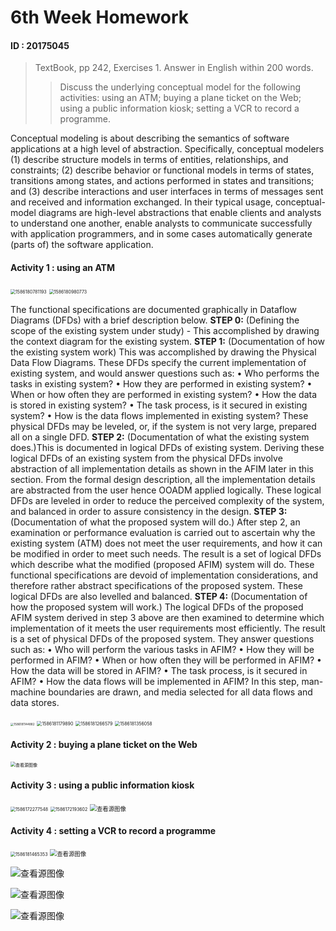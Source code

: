 # 6th Week Homework

####  ID : 20175045

> TextBook, pp 242, Exercises 1.  Answer in English within 200 words.
>
> > Discuss the underlying conceptual model for the following activities: using an ATM; buying a plane ticket on the Web; using a public information kiosk; setting a VCR to record a programme.
>
> 

Conceptual modeling is about describing the semantics of software applications at a high level of abstraction. Specifically, conceptual modelers (1) describe structure models in terms of entities, relationships, and constraints; (2) describe behavior or functional models in terms of states, transitions among states, and actions performed in states and transitions; and (3) describe interactions and user interfaces in terms of messages sent and received and information exchanged. In their typical usage, conceptual-model diagrams are high-level abstractions that enable clients and analysts to understand one another, enable analysts to communicate successfully with application programmers, and in some cases automatically generate (parts of) the software application.

#### Activity 1 : using an ATM



<img src="6th Week Homework.assets/1586180781193.png" alt="1586180781193" style="zoom: 50%;" />

<img src="6th Week Homework.assets/1586180980773.png" alt="1586180980773" style="zoom: 50%;" />



The functional specifications are documented graphically in Dataflow Diagrams (DFDs) with a brief description below.
**STEP 0:** (Defining the scope of the existing system under study) - This accomplished by drawing the context diagram for the existing system.
**STEP 1:** (Documentation of how the existing system work) This was accomplished by drawing the Physical Data Flow Diagrams. These DFDs specify the current implementation of existing system, and would answer questions such as: • Who performs the tasks in existing system?
• How they are performed in existing system?
• When or how often they are performed in existing system?
• How the data is stored in existing system?
• The task process, is it secured in existing system?
• How is the data flows implemented in existing system?
These physical DFDs may be leveled, or, if the system is not very large, prepared all on a single DFD.
**STEP 2:** (Documentation of what the existing system does.)This is documented in logical DFDs of existing system. Deriving these logical DFDs of an existing system from the physical DFDs involve abstraction of all implementation details as shown in the AFIM later in this section. From the formal design description, all the implementation details are abstracted from the user hence OOADM applied logically. These logical DFDs are leveled in order to reduce the perceived complexity of the system, and balanced in order to assure consistency in the design.
**STEP 3:** (Documentation of what the proposed system will do.) After step 2, an examination or performance evaluation is carried out to ascertain why the existing system (ATM) does not meet the user requirements, and how it can be modified in order to meet such needs. The result is a set of logical DFDs which describe what the modified (proposed AFIM) system will do. These functional specifications are devoid of implementation considerations, and therefore rather abstract specifications of the proposed system. These logical DFDs are also levelled and balanced.
**STEP 4:** (Documentation of how the proposed system will work.) The logical DFDs of the proposed AFIM system derived in step 3 above are then examined to determine which implementation of it meets the user requirements most efficiently. The result is a set of physical DFDs of the proposed system. They answer questions such as: • Who will perform the various tasks in AFIM?
• How they will be performed in AFIM?
• When or how often they will be performed in AFIM?
• How the data will be stored in AFIM?
• The task process, is it secured in AFIM?
• How the data flows will be implemented in AFIM?
In this step, man-machine boundaries are drawn, and media selected for all data flows and data stores. 

<img src="6th Week Homework.assets/1586181144882.png" alt="1586181144882" style="zoom: 33%;" />

<img src="6th Week Homework.assets/1586181179890.png" alt="1586181179890" style="zoom: 50%;" />



<img src="6th Week Homework.assets/1586181266579.png" alt="1586181266579" style="zoom: 50%;" />

<img src="6th Week Homework.assets/1586181356058.png" alt="1586181356058" style="zoom: 50%;" />

#### Activity 2 : buying a plane ticket on the Web

<img src="6th Week Homework.assets/loop.jpg" alt="查看源图像" style="zoom: 50%;" />

#### Activity 3 : using a public information kiosk

<img src="6th Week Homework.assets/1586172277548.png" alt="1586172277548" style="zoom:50%;" />

<img src="6th Week Homework.assets/1586172193602.png" alt="1586172193602" style="zoom:50%;" />

<img src="6th Week Homework.assets/Kiosk-Sketches.jpg" alt="查看源图像" style="zoom: 67%;" />



#### Activity 4 : setting a VCR to record a programme

<img src="6th Week Homework.assets/1586181465353.png" alt="1586181465353" style="zoom: 50%;" />

<img src="6th Week Homework.assets/esa_concept_fig_3.gif" alt="查看源图像" style="zoom: 67%;" />

![查看源图像](https://tse1-mm.cn.bing.net/th?id=OIP.BHdVgeSLcyVCAXsXFJ1PLgHaEs&pid=Api&rs=1)

![查看源图像](https://web.esrc.unimelb.edu.au/ICAD/objects/images/D00000056.jpg)

![查看源图像](http://www.cisco.com/c/dam/en/us/td/i/200001-300000/220001-230000/224001-225000/224669.eps/_jcr_content/renditions/224669.jpg)